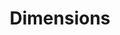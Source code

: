 ---
bigquery: https://console.cloud.google.com/bigquery?p=covid-19-dimensions-ai&page=table&d=data&t=publications
contributors: Digital Science, https://www.digital-science.com/
cost: Free for personal, non-commercial use.
description: Dimensions contains more than 100 million publications, ranging from
  articles published in scholarly journals, books and book chapters, to preprints
  and conference proceedings. All publications are contextualized with linked data
  sets, funding, publications, patents, clinical trials, and policy documents. You
  can also view associated categories, funders, institutions, and researcher profiles.
documentation: https://docs.dimensions.ai/bigquery/index.html
last_edit: 04/07/2022, 10:28:28
location: https://www.dimensions.ai/products/free/
maintained_by: Digital Science, https://www.digital-science.com/
schema_fields:
- resulting_publication_doi
- date
- filing_date
- editors
- name
- repository_url
- interventions
- issue
- expiration_date
- created_date
- status
- active_years
- category_hrcs_rac
- family_count
- expiration_year
- category_icrp_ct
- assignee_countries
- investigators
- original_assignee
- researcher_ids
- priority_year
- eisbn
- concepts
- date_imported_gbq
- associated_publication_doi
- publication_date
- cpc
- funder_orgs
- funder_org_acronyms
- repository_name
- acronyms
- funding_jpy
- end_date
- funding_usd
- category_icrp_cso
- funding_chf
- linkout
- funding_cad
- type
- conference
- start_year
- license
- clinical_trial_ids
- authors
- research_orgs
- funder_org_cities
- aliases
- mesh_terms
- family_id
- original_assignee_countries
- supporting_grant_ids
- funding_eur
- date_modified
- assignee_orgs
- category_uoa
- journal_lists
- research_org_state_codes
- journal
- external_ids
- subtitles
- funder_org_state_codes
- granted_date
- funder_org_countries
- start_date
- embargo_date
- mesh_headings
- category_for
- links
- publication_ids
- pmcid
- current_assignee
- patent_ids
- end_year
- brief_title
- date_inserted
- registry
- acronym
- parent_id
- research_org_state_names
- associated_publication_pmid
- publisher
- funding_aud
- original_abstract
- established
- relationships
- arxiv_id
- wikipedia_url
- funding_cny
- title
- associated_publication_arxiv_id
- reference_ids
- proceedings_title
- email_address
- metrics
- open_access_categories_v2
- jurisdiction
- funding_currency
- legal_status
- phase
- pages
- category_bra
- application_number
- altmetrics
- legal_events
- resulting_publication_ids
- research_org_country_names
- kind
- category_hra
- book_title
- research_org_city_names
- research_org_cities
- funder_countries
- family_members_ids
- citations_count
- categories
- funding_nzd
- address
- funding_amount
- organisation_details
- category_rcdc
- acknowledgements
- filing_year
- abstract
- source_id
- description
- funding_details
- isbn
- priority_date
- book_series_title
- conditions
- volume
- types
- current_assignee_orgs
- category_sdg
- associated_grant_ids
- labels
- language
- foa_number
- date_print
- granted_year
- gender
- funder_org
- current_assignee_countries
- ipcr
- date_online
- citation_string
- grant_number
- year
- date_normal
- inventor_names
- original_assignee_orgs
- repository_id
- original_title
- cited_by_ids
- pmid
- publication_year
- category_hrcs_hc
- funding_gbp
- open_access_categories
- associated_publication_id
- citations
- research_org_countries
- id
- doi
- filing_status
shortname: dimensions
tags:
- scholarly literature
- patents
- funding
- clinical trials
- academic profiles
terms_of_use: 'Use of both the Dimensions COVID-19 dataset and full Dimensions dataset
  are subject to the Dimensions Terms of use: https://www.dimensions.ai/policies-terms-legal '
title: Dimensions
uuid: dcff88bd-fe6b-4fdb-8159-809bf9d7bc1c
---